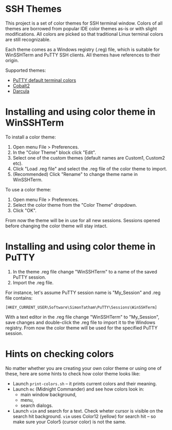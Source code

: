# SSH Themes

This project is a set of color themes for SSH terminal window. Colors of all themes are borrowed from popular IDE color themes as-is or with slight modifications. All colors are picked so that traditional Linux terminal colors are still recognizable.

Each theme comes as a Windows registry (.reg) file, which is suitable for WinSSHTerm and PuTTY SSH clients. All themes have references to their origin.

Supported themes:
* [PuTTY default terminal colors](./putty)
* [Cobalt2](./cobalt2)
* [Darcula](./darcula)

# Installing and using color theme in WinSSHTerm

To install a color theme:
1. Open menu File > Preferences.
2. In the "Color Theme" block click "Edit".
3. Select one of the custom themes (default names are Custom1, Custom2 etc).
4. Click "Load .reg file" and select the .reg file of the color theme to import.
5. (Recommended) Click "Rename" to change theme name in WinSSHTerm.

To use a color theme:
1. Open menu File > Preferences.
2. Select the color theme from the "Color Theme" dropdown.
3. Click "OK".

From now the theme will be in use for all new sessions. Sessions opened before changing the color theme will stay intact.

# Installing and using color theme in PuTTY

1. In the theme .reg file change "WinSSHTerm" to a name of the saved PuTTY session.
2. Import the .reg file.

For instance, let's assume PuTTY session name is "My_Session" and .reg file contains:
```
[HKEY_CURRENT_USER\Software\SimonTatham\PuTTY\Sessions\WinSSHTerm]
```

With a text editor in the .reg file change "WinSSHTerm" to "My_Session", save changes and double-click the .reg file to import it to the Windows registry. From now the color theme will be used for the specified PuTTY session.

# Hints on checking colors

No matter whether you are creating your own color theme or using one of these, here are some hints to check how color theme looks like:
* Launch `print-colors.sh` &ndash; it prints current colors and their meaning.
* Launch `mc` (Midnight Commander) and see how colors look in:
  * main window background,
  * menu,
  * search dialogs.
* Launch `vim` and search for a text. Check wheter cursor is visible on the search hit background. `vim` uses Color12 (yellow) for search hit &ndash; so make sure your Color5 (cursor color) is not the same.